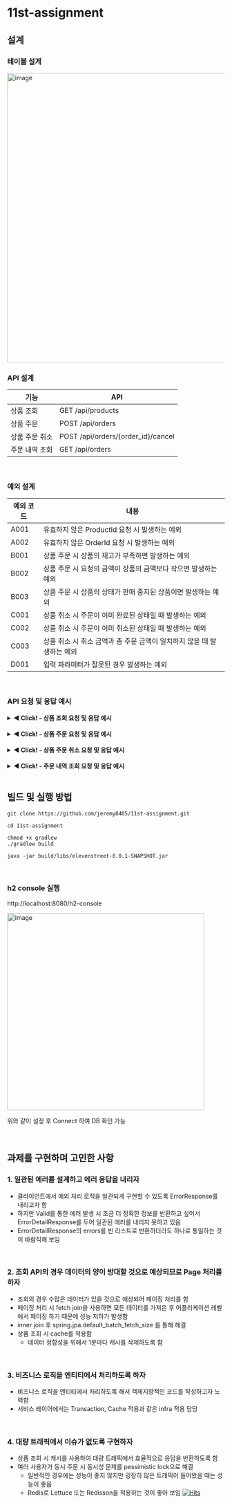 # 11st-assignment

## 설계

### **테이블 설계**

<img width="669" alt="image" src="https://user-images.githubusercontent.com/81368630/185779893-952bce70-38ab-4d8b-a459-6a07a8ea3d97.png">

<br>

### **API 설계**

| 기능 | API |
|--|--|
| 상품 조회 | GET /api/products |
| 상품 주문 | POST /api/orders |
| 상품 주문 취소 | POST /api/orders/{order_id}/cancel |
| 주문 내역 조회 | GET /api/orders |


<br>

### **예외 설계**

| 예외 코드 | 내용 |
|--|--|
| A001 | 유효하지 않은 ProductId 요청 시 발생하는 예외 |
| A002 | 유효하지 않은 OrderId 요청 시 발생하는 예외 |
| B001 | 상품 주문 시 상품의 재고가 부족하면 발생하는 예외 |
| B002 | 상품 주문 시 요청의 금액이 상품의 금액보다 작으면 발생하는 예외 |
| B003 | 상품 주문 시 상품의 상태가 판매 중지된 상품이면 발생하는 예외 |
| C001 | 상품 취소 시 주문이 이미 완료된 상태일 때 발생하는 예외 |
| C002 | 상품 취소 시 주문이 이미 취소된 상태일 때 발생하는 예외 |
| C003 | 상품 취소 시 취소 금액과 총 주문 금액이 일치하지 않을 때 발생하는 예외 |
| D001 | 입력 파라미터가 잘못된 경우 발생하는 예외 |

<br>

### **API 요청 및 응답 예시**

<details>
<summary><b> ◀️ Click! - 상품 조회 요청 및 응답 예시 </b></summary>
<div markdown="1">

<br>

**기능**

- display_date 기준으로 전시중인 상품을 페이징 처리하여 반환한다.

**API**

- `GET /api/products`

**Query Param**

- Required
    - None
- Option
    - display_date
        - display_date=2022-08-21T00:00
        - 미입력시 default: 현재시간
    - page
        - page=1
        - 미입력시 default: page=0

**Error Response**

- display_date의 ISO Date Time Format이 잘못되었을 때
- `GET http://localhost:8080/api/products?display_date=2022-08-21T00&page=0`

- Http Status: 400

```json
{
  "errorInfo": {
    "code": "D001",
    "message": "요청이 올바르지 않습니다"
  },
  "fieldErrors": [
    {
      "field": "display_date",
      "value": "2022-08-21T00",
      "reason": "typeMismatch"
    }
  ]
}
```

**Success Response**

- `GET http://localhost:8080/api/products?display_date=2022-08-21T00:00&page=1`
- Http Status: 200

```json
{
  "content": [
    {
      "id": 6,
      "name": "(아마존)Corsai 벤전스LPX DDR4 데스크톱 메모리 키트 16GB (2x8GB) 블랙(CMK16GX4M2B3200C16)",
      "price": 84270,
      "quantity": 30,
      "sellerId": 3,
      "sellerName": "하이닉스",
      "status": "SALE"
    },
    {
      "id": 7,
      "name": "갤럭시S22",
      "price": 1200000,
      "quantity": 30,
      "sellerId": 4,
      "sellerName": "삼성",
      "status": "SALE"
    },
    {
      "id": 8,
      "name": "갤럭시 워치 4",
      "price": 220000,
      "quantity": 60,
      "sellerId": 4,
      "sellerName": "삼성",
      "status": "SALE"
    },
    {
      "id": 9,
      "name": "갤럭시S10",
      "price": 1000000,
      "quantity": 100,
      "sellerId": 4,
      "sellerName": "삼성",
      "status": "SUSPENDED"
    },
    {
      "id": 10,
      "name": "갤럭시 버즈 프로",
      "price": 330000,
      "quantity": 100,
      "sellerId": 4,
      "sellerName": "삼성",
      "status": "SALE"
    }
  ],
  "pageable": {
    "sort": {
      "sorted": false,
      "unsorted": true,
      "empty": true
    },
    "pageNumber": 1,
    "pageSize": 5,
    "offset": 5,
    "paged": true,
    "unpaged": false
  },
  "totalPages": 2,
  "totalElements": 10,
  "last": true,
  "numberOfElements": 5,
  "sort": {
    "sorted": false,
    "unsorted": true,
    "empty": true
  },
  "size": 5,
  "number": 1,
  "first": false,
  "empty": false
}
```

**특이 사항**

- 캐시 적용
- spring.jpa.default_batch_fetch_size를 통한 N+1 쿼리 해결

</div>
</details>

<br>

<details>
<summary><b> ◀️ Click! - 상품 주문 요청 및 응답 예시 </b></summary>
<div markdown="1">

<br>

**기능**

- 사용자가 상품을 주문하면 주문 수량만큼 상품의 재고가 감소하고 상품이 주문된다.
- 여러 가지 상품을 한 번의 주문에 주문할 수 있다.

**API**

- `POST /api/orders`

**Header**

- `x-user-id:greatpeople`

**Request Body**

```json
{
  "orders": [
    {
      "productId": 2,
      "price": 800000,
      "quantity": 1
    },
    {
      "productId": 4,
      "price": 110000,
      "quantity": 1
    }
  ],
  "address": {
    "city": "서울시 송파구",
    "street": "송파대로 567",
    "zipCode": "05503"
  }
}
```

**Error Response**

- Request Body의 productId에 해당하는 상품이 없을 때
- Http Status: 400

```json
{
  "errorInfo": {
    "code": "A001",
    "message": "해당 상품이 존재하지 않습니다"
  },
  "fieldErrors": []
}
```

- Request Body의 수량보다 상품의 재고가 적을 때
- Http Status: 400

```json
{
  "errorInfo": {
    "code": "B001",
    "message": "재고가 부족합니다"
  },
  "fieldErrors": []
}
```

- Request Body의 금액보다 상품의 가격이 클 때
- Http Status: 400

```json
{
  "errorInfo": {
    "code": "B002",
    "message": "입금된 금액이 충분하지 않습니다"
  },
  "fieldErrors": []
}
```

- Request Body의 productId에 해당하는 상품이 판매 중지일 때
- Http Status: 400

```json
{
  "errorInfo": {
    "code": "B003",
    "message": "판매 중지된 상품입니다"
  },
  "fieldErrors": []
}
```

- Request Body의 값이 음수이거나 비어 있어 Valid에서 검증되는 경우
- Http Status: 400

```json
{
  "errorInfo": {
    "code": "D001",
    "message": "요청이 올바르지 않습니다"
  },
  "fieldErrors": [
    {
      "field": "orders[1].productId",
      "value": "-9",
      "reason": "0보다 커야 합니다"
    },
    {
      "field": "address.city",
      "value": "",
      "reason": "비어 있을 수 없습니다"
    },
    {
      "field": "orders[1].price",
      "value": "-11000000",
      "reason": "0보다 커야 합니다"
    },
    {
      "field": "orders[1].quantity",
      "value": "-1",
      "reason": "0보다 커야 합니다"
    }
  ]
}
```

**Success Response**

- 생성된 주문의 식별값을 반환
- Http Status: 201

```json
{
  "orderId": 8
}
```

**특이 사항**

- 비관적 락을 통해 상품의 수량을 감소시켜 동시성 문제 해결
- Entity에 비즈니스 로직을 넣어 Entity가 직접 자신의 정보를 수정하도록 함

</div>
</details>

<br>

<details>
<summary><b> ◀️ Click! - 상품 주문 취소 요청 및 응답 예시 </b></summary>
<div markdown="1">

<br>

**기능**

- 사용자가 상품 주문 취소하면 상품의 재고가 원래대로 돌아가고 주문이 취소된다.

**API**

- `POST /api/orders/{order_id}/cancel`

**Request Body**

```json
{
  "cancelPrice": 4040000
}
```

**Error Response**

- PathVariable의 orderId에 해당하는 주문이 없을 때
- Http Status: 400

```json
{
  "errorInfo": {
    "code": "A002",
    "message": "해당 주문이 존재하지 않습니다"
  },
  "fieldErrors": []
}
```

- PathVariable의 orderId에 해당하는 주문이 완료된 상태일 때
- Http Status: 400

```json
{
  "errorInfo": {
    "code": "C001",
    "message": "이미 완료된 주문은 취소가 불가능합니다"
  },
  "fieldErrors": []
}
```

- PathVariable의 orderId에 해당하는 주문이 이미 취소 상태일 때
- Http Status: 400

```json
{
  "errorInfo": {
    "code": "C002",
    "message": "이미 취소된 주문은 취소가 불가능합니다"
  },
  "fieldErrors": []
}
```

- Request Body의 취소 금액과 총 주문 금액이 일치하지 않을 때
- Http Status: 400

```json
{
  "errorInfo": {
    "code": "C003",
    "message": "취소 금액과 총 주문 금액이 일치하지 않습니다."
  },
  "fieldErrors": []
}
```

- Request Body의 값이 음수이거나 비어 있어 Valid에서 검증되는 경우
- Http Status: 400

```json
{
  "errorInfo": {
    "code": "D001",
    "message": "요청이 올바르지 않습니다"
  },
  "fieldErrors": [
    {
      "field": "cancelPrice",
      "value": "-4040000",
      "reason": "0 이상이어야 합니다"
    }
  ]
}
```

**Success Response**

- 취소된 주문의 식별값을 반환
- Http Status: 200

```json
{
  "orderId": 1
}
```

**특이 사항**

- Entity에 비즈니스 로직을 넣어 Entity가 직접 자신의 정보를 수정하도록 함

</div>
</details>

<br>

<details>
<summary><b> ◀️ Click! - 주문 내역 조회 요청 및 응답 예시 </b></summary>
<div markdown="1">

<br>

**기능**

- start_date, end_date 사이에 해당하는 회원의 주문 내역을 페이징 처리하여 반환한다.

**API**

- `GET /api/products`

**Header**

- `x-user-id:greatpeople`

**Query Param**

- Required
    - start_date
    - end_date

**Error Response**

- start_date 또는 end_date의 ISO Date Time Format이 잘못되었을 때
- `GET http://localhost:8080/api/orders?start_date=2022-06-20&end_date=2022-08-21T00:00`
- Http Status: 400

```json
{
  "errorInfo": {
    "code": "D001",
    "message": "요청이 올바르지 않습니다"
  },
  "fieldErrors": [
    {
      "field": "start_date",
      "value": "2022-06-20",
      "reason": "typeMismatch"
    }
  ]
}
```

- start_date가 end_date보다 이후의 Date Time 일 때
- `GET http://localhost:8080/api/orders?start_date=9999-12-20&end_date=2022-08-21T00:00`
- Http Status: 400

```json
{
  "errorInfo": {
    "code": "D001",
    "message": "요청이 올바르지 않습니다"
  },
  "fieldErrors": []
}
```

**Success Response**

- `GET http://localhost:8080/api/orders?start_date=2022-06-20T00:00&end_date=2022-08-21T00:00`
- Http Status: 200

```json
{
  "content": [
    {
      "orderId": 2,
      "orderHistories": [
        {
          "productName": "문화상품권",
          "productPrice": 50000,
          "orderPrice": 500000,
          "orderQuantity": 10
        }
      ],
      "address": {
        "city": "서울시 송파구",
        "street": "송파대로 567",
        "zipCode": "05503"
      }
    },
    {
      "orderId": 3,
      "orderHistories": [
        {
          "productName": "(아마존)Corsai 벤전스LPX DDR4 데스크톱 메모리 키트 16GB (2x8GB) 블랙(CMK16GX4M2B3200C16)",
          "productPrice": 84270,
          "orderPrice": 84270,
          "orderQuantity": 1
        }
      ],
      "address": {
        "city": "서울시 송파구",
        "street": "송파대로 567",
        "zipCode": "05503"
      }
    },
    {
      "orderId": 4,
      "orderHistories": [
        {
          "productName": "아이패드",
          "productPrice": 800000,
          "orderPrice": 800000,
          "orderQuantity": 1
        },
        {
          "productName": "애플팬슬",
          "productPrice": 110000,
          "orderPrice": 110000,
          "orderQuantity": 1
        }
      ],
      "address": {
        "city": "서울시 송파구",
        "street": "송파대로 567",
        "zipCode": "05503"
      }
    },
    {
      "orderId": 5,
      "orderHistories": [
        {
          "productName": "갤럭시 버즈 프로",
          "productPrice": 330000,
          "orderPrice": 330000,
          "orderQuantity": 1
        }
      ],
      "address": {
        "city": "서울시 송파구",
        "street": "송파대로 567",
        "zipCode": "05503"
      }
    },
    {
      "orderId": 6,
      "orderHistories": [
        {
          "productName": "맥북프로",
          "productPrice": 3400000,
          "orderPrice": 3400000,
          "orderQuantity": 1
        }
      ],
      "address": {
        "city": "서울시 송파구",
        "street": "송파대로 567",
        "zipCode": "05503"
      }
    }
  ],
  "pageable": {
    "sort": {
      "unsorted": true,
      "sorted": false,
      "empty": true
    },
    "pageNumber": 0,
    "pageSize": 5,
    "offset": 0,
    "paged": true,
    "unpaged": false
  },
  "totalPages": 1,
  "totalElements": 5,
  "last": true,
  "numberOfElements": 5,
  "number": 0,
  "first": true,
  "size": 5,
  "sort": {
    "unsorted": true,
    "sorted": false,
    "empty": true
  },
  "empty": false
}
```

**특이 사항**

- spring.jpa.default_batch_fetch_size를 통한 N+1 쿼리 해결

</div>
</details>


<br>

## 빌드 및 실행 방법

```text
git clone https://github.com/jeremy0405/11st-assignment.git

cd 11st-assignment

chmod +x gradlew
./gradlew build

java -jar build/libs/elevenstreet-0.0.1-SNAPSHOT.jar
```

<br>

### h2 console 실행

http://localhost:8080/h2-console

<img width="456" alt="image" src="https://user-images.githubusercontent.com/81368630/185780913-de202727-c16d-4dfd-93a9-4ff29fa5bebf.png">

위와 같이 설정 후 Connect 하여 DB 확인 가능

<br>

## 과제를 구현하며 고민한 사항

### 1. 일관된 에러를 설계하고 에러 응답을 내리자
   - 클라이언트에서 예외 처리 로직을 일관되게 구현할 수 있도록 ErrorResponse를 내리고자 함
   - 하지만 Valid를 통한 에러 발생 시 조금 더 정확한 정보를 반환하고 싶어서 ErrorDetailResponse를 두어 일관된 에러를 내리지 못하고 있음
   - ErrorDetailResponse의 errors를 빈 리스트로 반환하더라도 하나로 통일하는 것이 바람직해 보임

<br>

### 2. 조회 API의 경우 데이터의 양이 방대할 것으로 예상되므로 Page 처리를 하자
   - 조회의 경우 수많은 데이터가 있을 것으로 예상되어 페이징 처리를 함
   - 페이징 처리 시 fetch join을 사용하면 모든 데이터를 가져온 후 어플리케이션 레벨에서 페이징 하기 때문에 성능 저하가 발생함
   - inner join 후 spring.jpa.default_batch_fetch_size 를 통해 해결
   - 상품 조회 시 cache를 적용함
     - 데이터 정합성을 위해서 1분마다 캐시를 삭제하도록 함

<br>

### 3. 비즈니스 로직을 엔티티에서 처리하도록 하자
   - 비즈니스 로직을 엔티티에서 처리하도록 해서 객체지향적인 코드를 작성하고자 노력함
   - 서비스 레이어에서는 Transaction, Cache 적용과 같은 infra 적용 담당

<br>

### 4. 대량 트래픽에서 이슈가 없도록 구현하자
   - 상품 조회 시 캐시를 사용하여 대량 트래픽에서 효율적으로 응답을 반환하도록 함
   - 여러 사용자가 동시 주문 시 동시성 문제를 pessimistic lock으로 해결
     - 일반적인 경우에는 성능이 좋지 않지만 굉장히 많은 트래픽이 들어왔을 때는 성능이 좋음
     - Redis로 Lettuce 또는 Redisson을 적용하는 것이 좋아 보임 
[![Hits](https://hits.seeyoufarm.com/api/count/incr/badge.svg?url=https%3A%2F%2Fgithub.com%2Fjeremy0405%2F11st-assignment&count_bg=%2379C83D&title_bg=%23555555&icon=&icon_color=%23E7E7E7&title=hits&edge_flat=false)](https://hits.seeyoufarm.com)
